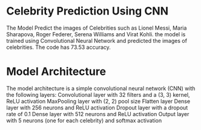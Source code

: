 # Celebrity Prediction Using CNN
The Model Predict the images of Celebrities such as Lionel Messi, Maria Sharapova, Roger Federer, Serena Williams and Virat Kohli.
the model is trained using Convolutional Neural Network and predicted the images of celebrities. The code has 73.53 accuracy.

# Model Architecture
The model architecture is a simple convolutional neural network (CNN) with the following layers:
Convolutional layer with 32 filters and a (3, 3) kernel, ReLU activation
MaxPooling layer with (2, 2) pool size
Flatten layer
Dense layer with 256 neurons and ReLU activation
Dropout layer with a dropout rate of 0.1
Dense layer with 512 neurons and ReLU activation
Output layer with 5 neurons (one for each celebrity) and softmax activation
